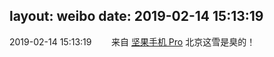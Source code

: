 layout: weibo
date: 2019-02-14 15:13:19
---
2019-02-14 15:13:19  &nbsp;&nbsp;&nbsp;&nbsp;&nbsp;&nbsp; 来自 <a href="http://app.weibo.com/t/feed/Z4AgP" rel="nofollow">坚果手机 Pro</a>
北京这雪是臭的！  ​​​
